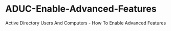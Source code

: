 # ADUC-Enable-Advanced-Features
Active Directory Users And Computers - How To Enable Advanced Features
